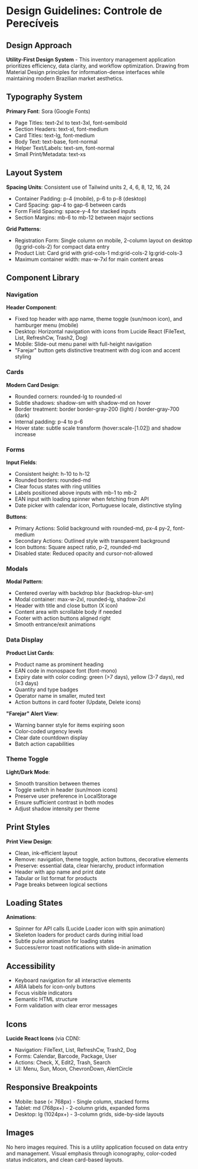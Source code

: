 # Design Guidelines: Controle de Perecíveis

## Design Approach
**Utility-First Design System** - This inventory management application prioritizes efficiency, data clarity, and workflow optimization. Drawing from Material Design principles for information-dense interfaces while maintaining modern Brazilian market aesthetics.

## Typography System
**Primary Font**: Sora (Google Fonts)
- Page Titles: text-2xl to text-3xl, font-semibold
- Section Headers: text-xl, font-medium
- Card Titles: text-lg, font-medium
- Body Text: text-base, font-normal
- Helper Text/Labels: text-sm, font-normal
- Small Print/Metadata: text-xs

## Layout System
**Spacing Units**: Consistent use of Tailwind units 2, 4, 6, 8, 12, 16, 24
- Container Padding: p-4 (mobile), p-6 to p-8 (desktop)
- Card Spacing: gap-4 to gap-6 between cards
- Form Field Spacing: space-y-4 for stacked inputs
- Section Margins: mb-6 to mb-12 between major sections

**Grid Patterns**:
- Registration Form: Single column on mobile, 2-column layout on desktop (lg:grid-cols-2) for compact data entry
- Product List: Card grid with grid-cols-1 md:grid-cols-2 lg:grid-cols-3
- Maximum container width: max-w-7xl for main content areas

## Component Library

### Navigation
**Header Component**:
- Fixed top header with app name, theme toggle (sun/moon icon), and hamburger menu (mobile)
- Desktop: Horizontal navigation with icons from Lucide React (FileText, List, RefreshCw, Trash2, Dog)
- Mobile: Slide-out menu panel with full-height navigation
- "Farejar" button gets distinctive treatment with dog icon and accent styling

### Cards
**Modern Card Design**:
- Rounded corners: rounded-lg to rounded-xl
- Subtle shadows: shadow-sm with shadow-md on hover
- Border treatment: border border-gray-200 (light) / border-gray-700 (dark)
- Internal padding: p-4 to p-6
- Hover state: subtle scale transform (hover:scale-[1.02]) and shadow increase

### Forms
**Input Fields**:
- Consistent height: h-10 to h-12
- Rounded borders: rounded-md
- Clear focus states with ring utilities
- Labels positioned above inputs with mb-1 to mb-2
- EAN input with loading spinner when fetching from API
- Date picker with calendar icon, Portuguese locale, distinctive styling

**Buttons**:
- Primary Actions: Solid background with rounded-md, px-4 py-2, font-medium
- Secondary Actions: Outlined style with transparent background
- Icon buttons: Square aspect ratio, p-2, rounded-md
- Disabled state: Reduced opacity and cursor-not-allowed

### Modals
**Modal Pattern**:
- Centered overlay with backdrop blur (backdrop-blur-sm)
- Modal container: max-w-2xl, rounded-lg, shadow-2xl
- Header with title and close button (X icon)
- Content area with scrollable body if needed
- Footer with action buttons aligned right
- Smooth entrance/exit animations

### Data Display
**Product List Cards**:
- Product name as prominent heading
- EAN code in monospace font (font-mono)
- Expiry date with color coding: green (>7 days), yellow (3-7 days), red (≤3 days)
- Quantity and type badges
- Operator name in smaller, muted text
- Action buttons in card footer (Update, Delete icons)

**"Farejar" Alert View**:
- Warning banner style for items expiring soon
- Color-coded urgency levels
- Clear date countdown display
- Batch action capabilities

### Theme Toggle
**Light/Dark Mode**:
- Smooth transition between themes
- Toggle switch in header (sun/moon icons)
- Preserve user preference in LocalStorage
- Ensure sufficient contrast in both modes
- Adjust shadow intensity per theme

## Print Styles
**Print View Design**:
- Clean, ink-efficient layout
- Remove: navigation, theme toggle, action buttons, decorative elements
- Preserve: essential data, clear hierarchy, product information
- Header with app name and print date
- Tabular or list format for products
- Page breaks between logical sections

## Loading States
**Animations**:
- Spinner for API calls (Lucide Loader icon with spin animation)
- Skeleton loaders for product cards during initial load
- Subtle pulse animation for loading states
- Success/error toast notifications with slide-in animation

## Accessibility
- Keyboard navigation for all interactive elements
- ARIA labels for icon-only buttons
- Focus visible indicators
- Semantic HTML structure
- Form validation with clear error messages

## Icons
**Lucide React Icons** (via CDN):
- Navigation: FileText, List, RefreshCw, Trash2, Dog
- Forms: Calendar, Barcode, Package, User
- Actions: Check, X, Edit2, Trash, Search
- UI: Menu, Sun, Moon, ChevronDown, AlertCircle

## Responsive Breakpoints
- Mobile: base (< 768px) - Single column, stacked forms
- Tablet: md (768px+) - 2-column grids, expanded forms
- Desktop: lg (1024px+) - 3-column grids, side-by-side layouts

## Images
No hero images required. This is a utility application focused on data entry and management. Visual emphasis through iconography, color-coded status indicators, and clean card-based layouts.